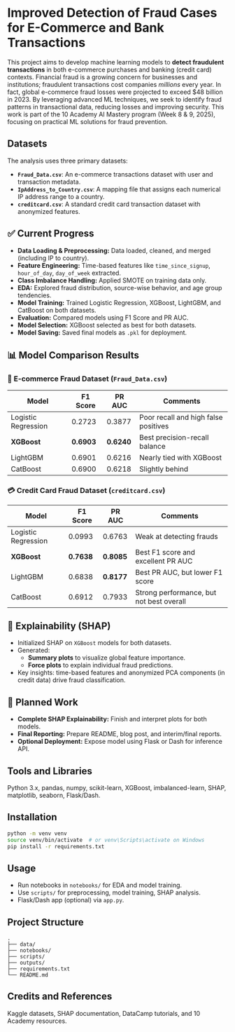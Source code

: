 
# Improved Detection of Fraud Cases for E-Commerce and Bank Transactions

This project aims to develop machine learning models to **detect fraudulent transactions** in both e-commerce purchases and banking (credit card) contexts. Financial fraud is a growing concern for businesses and institutions; fraudulent transactions cost companies *millions* every year. In fact, global e-commerce fraud losses were projected to exceed $48 billion in 2023. By leveraging advanced ML techniques, we seek to identify fraud patterns in transactional data, reducing losses and improving security. This work is part of the 10 Academy AI Mastery program (Week 8 & 9, 2025), focusing on practical ML solutions for fraud prevention.

## Datasets

The analysis uses three primary datasets:

- **`Fraud_Data.csv`**: An e-commerce transactions dataset with user and transaction metadata.  
- **`IpAddress_to_Country.csv`**: A mapping file that assigns each numerical IP address range to a country.  
- **`creditcard.csv`**: A standard credit card transaction dataset with anonymized features.  

## ✅ Current Progress

- **Data Loading & Preprocessing:** Data loaded, cleaned, and merged (including IP to country).
- **Feature Engineering:** Time-based features like `time_since_signup`, `hour_of_day`, `day_of_week` extracted.
- **Class Imbalance Handling:** Applied SMOTE on training data only.
- **EDA:** Explored fraud distribution, source-wise behavior, and age group tendencies.
- **Model Training:** Trained Logistic Regression, XGBoost, LightGBM, and CatBoost on both datasets.
- **Evaluation:** Compared models using F1 Score and PR AUC.
- **Model Selection:** XGBoost selected as best for both datasets.
- **Model Saving:** Saved final models as `.pkl` for deployment.

## 📊 Model Comparison Results

### 🛒 E-commerce Fraud Dataset (`Fraud_Data.csv`)

| Model               | F1 Score | PR AUC | Comments |
|--------------------|----------|--------|----------|
| Logistic Regression | 0.2723   | 0.3877 | Poor recall and high false positives |
| **XGBoost**          | **0.6903**   | **0.6240** | Best precision-recall balance |
| LightGBM           | 0.6901   | 0.6216 | Nearly tied with XGBoost |
| CatBoost           | 0.6900   | 0.6218 | Slightly behind |

### 💳 Credit Card Fraud Dataset (`creditcard.csv`)

| Model               | F1 Score | PR AUC | Comments |
|--------------------|----------|--------|----------|
| Logistic Regression | 0.0993   | 0.6763 | Weak at detecting frauds |
| **XGBoost**          | **0.7638**   | **0.8085** | Best F1 score and excellent PR AUC |
| LightGBM           | 0.6838   | **0.8177** | Best PR AUC, but lower F1 score |
| CatBoost           | 0.6912   | 0.7933 | Strong performance, but not best overall |

## 🧠 Explainability (SHAP)

- Initialized SHAP on `XGBoost` models for both datasets.
- Generated:
  - **Summary plots** to visualize global feature importance.
  - **Force plots** to explain individual fraud predictions.
- Key insights: time-based features and anonymized PCA components (in credit data) drive fraud classification.

## 🔄 Planned Work

- **Complete SHAP Explainability:** Finish and interpret plots for both models.
- **Final Reporting:** Prepare README, blog post, and interim/final reports.
- **Optional Deployment:** Expose model using Flask or Dash for inference API.



## Tools and Libraries

Python 3.x, pandas, numpy, scikit-learn, XGBoost, imbalanced-learn, SHAP, matplotlib, seaborn, Flask/Dash.

## Installation

```bash
python -m venv venv
source venv/bin/activate  # or venv\Scripts\activate on Windows
pip install -r requirements.txt
```

## Usage

- Run notebooks in `notebooks/` for EDA and model training.
- Use `scripts/` for preprocessing, model training, SHAP analysis.
- Flask/Dash app (optional) via `app.py`.

## Project Structure

```
.
├── data/
├── notebooks/
├── scripts/
├── outputs/
├── requirements.txt
└── README.md
```

## Credits and References

Kaggle datasets, SHAP documentation, DataCamp tutorials, and 10 Academy resources.
